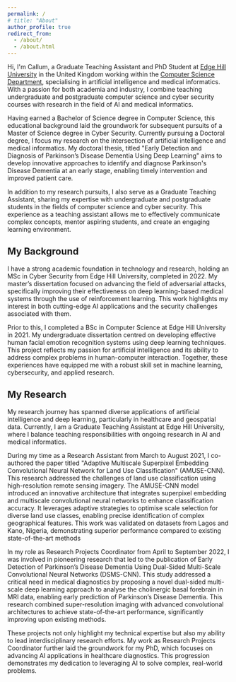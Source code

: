 ```yaml
---
permalink: /
# title: "About"
author_profile: true
redirect_from: 
  - /about/
  - /about.html
---
```


<!-- <iframe src="https://tryhackme.com/api/v2/badges/public-profile?userPublicId=3766402" style='border:none;'></iframe> -->

Hi, I'm Callum, a Graduate Teaching Assistant and PhD Student at [Edge Hill University](https://edgehill.ac.uk) in the United Kingdom working within the [Computer Science Department](https://edgehill.ac.uk/departments/academic/computerscience/), specialising in artificial intelligence and medical informatics. With a passion for both academia and industry, I combine teaching undergraduate and postgraduate computer science and cyber security courses with research in the field of AI and medical informatics.

Having earned a Bachelor of Science degree in Computer Science, this educational background laid the groundwork for subsequent pursuits of a Master of Science degree in Cyber Security. Currently pursuing a Doctoral degree, I focus my research on the intersection of artificial intelligence and medical informatics. My doctoral thesis, titled "Early Detection and Diagnosis of Parkinson’s Disease Dementia Using Deep Learning" aims to develop innovative approaches to identify and diagnose Parkinson's Disease Dementia at an early stage, enabling timely intervention and improved patient care.

In addition to my research pursuits, I also serve as a Graduate Teaching Assistant, sharing my expertise with undergraduate and postgraduate students in the fields of computer science and cyber security. This experience as a teaching assistant allows me to effectively communicate complex concepts, mentor aspiring students, and create an engaging learning environment.

## My Background

I have a strong academic foundation in technology and research, holding an MSc in Cyber Security from Edge Hill University, completed in 2022. My master’s dissertation focused on advancing the field of adversarial attacks, specifically improving their effectiveness on deep learning-based medical systems through the use of reinforcement learning. This work highlights my interest in both cutting-edge AI applications and the security challenges associated with them.

Prior to this, I completed a BSc in Computer Science at Edge Hill University in 2021. My undergraduate dissertation centred on developing effective human facial emotion recognition systems using deep learning techniques. This project reflects my passion for artificial intelligence and its ability to address complex problems in human-computer interaction. Together, these experiences have equipped me with a robust skill set in machine learning, cybersecurity, and applied research.

## My Research
My research journey has spanned diverse applications of artificial intelligence and deep learning, particularly in healthcare and geospatial data. Currently, I am a Graduate Teaching Assistant at Edge Hill University, where I balance teaching responsibilities with ongoing research in AI and medical informatics.

During my time as a Research Assistant from March to August 2021, I co-authored the paper titled "Adaptive Multiscale Superpixel Embedding Convolutional Neural Network for Land Use Classification" (AMUSE-CNN). This research addressed the challenges of land use classification using high-resolution remote sensing imagery. The AMUSE-CNN model introduced an innovative architecture that integrates superpixel embedding and multiscale convolutional neural networks to enhance classification accuracy. It leverages adaptive strategies to optimise scale selection for diverse land use classes, enabling precise identification of complex geographical features. This work was validated on datasets from Lagos and Kano, Nigeria, demonstrating superior performance compared to existing state-of-the-art methods

In my role as Research Projects Coordinator from April to September 2022, I was involved in pioneering research that led to the publication of Early Detection of Parkinson’s Disease Dementia Using Dual-Sided Multi-Scale Convolutional Neural Networks (DSMS-CNN). This study addressed a critical need in medical diagnostics by proposing a novel dual-sided multi-scale deep learning approach to analyse the cholinergic basal forebrain in MRI data, enabling early prediction of Parkinson’s Disease Dementia. This research combined super-resolution imaging with advanced convolutional architectures to achieve state-of-the-art performance, significantly improving upon existing methods.

These projects not only highlight my technical expertise but also my ability to lead interdisciplinary research efforts. My work as Research Projects Coordinator further laid the groundwork for my PhD, which focuses on advancing AI applications in healthcare diagnostics. This progression demonstrates my dedication to leveraging AI to solve complex, real-world problems.